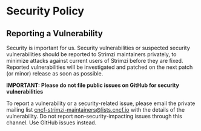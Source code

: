 # Security Policy

## Reporting a Vulnerability

Security is important for us. 
Security vulnerabilities or suspected security vulnerabilities should be reported to Strimzi maintainers privately, to minimize attacks against current users of Strimzi before they are fixed. 
Reported vulnerabilities will be investigated and patched on the next patch (or minor) release as soon as possible.

**IMPORTANT: Please do not file public issues on GitHub for security vulnerabilities**

To report a vulnerability or a security-related issue, please email the private mailing list [cncf-strimzi-maintainers@lists.cncf.io](mailto:cncf-strimzi-maintainers@lists.cncf.io) with the details of the vulnerability.
Do not report non-security-impacting issues through this channel.
Use GitHub issues instead.
